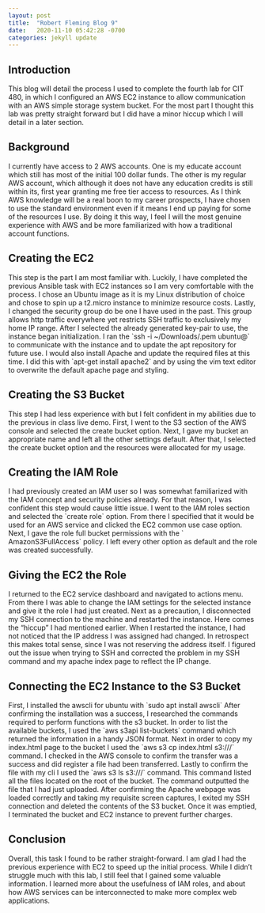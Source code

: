 ```yaml
---
layout: post
title:  "Robert Fleming Blog 9"
date:   2020-11-10 05:42:28 -0700
categories: jekyll update
---
```



<h2>Introduction</h2>
This blog will detail the process I used to complete the fourth lab for CIT 480, in which I configured an AWS EC2 instance to allow communication with an AWS simple storage system bucket. For the most part I thought this lab was pretty straight forward but I did have a minor hiccup which I will detail in a later section.

<h2>Background</h2>
I currently have access to 2 AWS accounts. One is my educate account which still has most of the initial 100 dollar funds. The other is my regular AWS account, which although it does not have any education credits is still within its, first year granting me free tier access to resources. As I think AWS knowledge will be a real boon to my career prospects, I have chosen to use the standard environment even if it means I end up paying for some of the resources I use. By doing it this way, I feel I will the most genuine experience with AWS and be more familiarized with how a traditional account functions.

<h2>Creating the EC2</h2>
This step is the part I am most familiar with. Luckily, I have completed the previous Ansible task with EC2 instances so I am very comfortable with the process. I chose an Ubuntu image as it is my Linux distribution of choice and chose to spin up a t2.micro instance to minimize resource costs. Lastly, I changed the security group do be one I have used in the past. This group allows http traffic everywhere yet restricts SSH traffic to exclusively my home IP range. After I selected the already generated key-pair to use, the instance began initialization. I ran the `ssh -i ~/Downloads/<key_name>.pem ubuntu@<EC2_IP>` to communicate with the instance and to update the apt repository for future use. I would also install Apache and update the required files at this time. I did this with `apt-get install apache2` and by using the vim text editor to overwrite the default apache page and styling.

<h2>Creating the S3 Bucket</h2>
This step I had less experience with but I felt confident in my abilities due to the previous in class live demo. First, I went to the S3 section of the AWS console and selected the create bucket option. Next, I gave my bucket an appropriate name and left all the other settings default. After that, I selected the create bucket option and the resources were allocated for my usage.

<h2>Creating the IAM Role</h2>
I had previously created an IAM user so I was somewhat familiarized with the IAM concept and security policies already. For that reason, I was confident this step would cause little issue. I went to the IAM roles section and selected the `create role` option. From there I specified that it would be used for an AWS service and clicked the EC2 common use case option. Next, I gave the role full bucket permissions with the ` AmazonS3FullAccess` policy. I left every other option as default and the role was created successfully.

<h2>Giving the EC2 the Role</h2>
I returned to the EC2 service dashboard and navigated to actions menu. From there I was able to change the IAM settings for the selected instance and give it the role I had just created. Next as a precaution, I disconnected my SSH connection to the machine and restarted the instance. Here comes the “hiccup” I had mentioned earlier. When I restarted the instance, I had not noticed that the IP address I was assigned had changed. In retrospect this makes total sense, since I was not reserving the address itself. I figured out the issue when trying to SSH and corrected the problem in my SSH command and my apache index page to reflect the IP change.

<h2>Connecting the EC2 Instance to the S3 Bucket</h2>
First, I installed the awscli for ubuntu with `sudo apt install awscli` After confirming the installation was a success, I researched the commands required to perform functions with the s3 bucket. In order to list the available buckets, I used the `aws s3api list-buckets` command which returned the information in a handy JSON format. Next in order to copy my index.html page to the bucket I used the `aws s3 cp index.html s3://<bucket_name>/` command. I checked in the AWS console to confirm the transfer was a success and did register a file had been transferred. Lastly to confirm the file with my cli I used the `aws s3 ls s3://<bucket_name>/` command. This command listed all the files located on the root of the bucket. The command outputted the file that I had just uploaded. After confirming the Apache webpage was loaded correctly and taking my requisite screen captures, I exited my SSH connection and deleted the contents of the S3 bucket. Once it was emptied, I terminated the bucket and EC2 instance to prevent further charges.

<h2>Conclusion</h2>
Overall, this task I found to be rather straight-forward. I am glad I had the previous experience with EC2 to speed up the initial process. While I didn’t struggle much with this lab, I still feel that I gained some valuable information. I learned more about the usefulness of IAM roles, and about how AWS services can be interconnected to make more complex web applications.